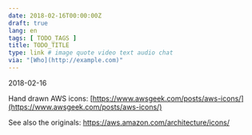 ```yaml
---
date: 2018-02-16T00:00:00Z
draft: true
lang: en
tags: [ TODO_TAGS ]
title: TODO_TITLE
type: link # image quote video text audio chat
via: "[Who](http://example.com)"
---
```



2018-02-16

Hand drawn AWS icons:
[https://www.awsgeek.com/posts/aws-icons/](https://www.awsgeek.com/posts/aws-icons/)

See also the originals:
https://aws.amazon.com/architecture/icons/
